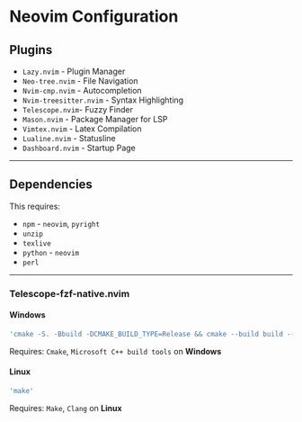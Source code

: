 # **Neovim Configuration**

## Plugins
- `Lazy.nvim` - Plugin Manager
- `Neo-tree.nvim` - File Navigation
- `Nvim-cmp.nvim` - Autocompletion
- `Nvim-treesitter.nvim` - Syntax Highlighting
- `Telescope.nvim`- Fuzzy Finder
- `Mason.nvim` - Package Manager for LSP
- `Vimtex.nvim` - Latex Compilation
- `Lualine.nvim` - Statusline
- `Dashboard.nvim` - Startup Page

___
## Dependencies
This requires:
- `npm` - `neovim`, `pyright`
- `unzip`
- `texlive`
- `python` - `neovim`
- `perl`

___
### **Telescope-fzf-native.nvim**
#### Windows
```lua
'cmake -S. -Bbuild -DCMAKE_BUILD_TYPE=Release && cmake --build build --config Release && cmake --install build --prefix build'
```
Requires: `Cmake`, `Microsoft C++ build tools` on **Windows**
  
#### Linux
```lua
'make'
```
Requires: `Make`, `Clang` on **Linux**

